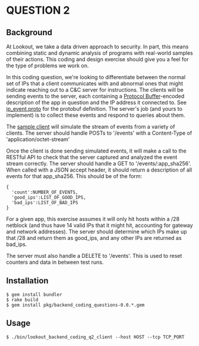 # QUESTION 2

## Background

At Lookout, we take a data driven approach to security. In part, this means combining static and dynamic analysis of programs with real-world samples of their actions. This coding and design exercise
should give you a feel for the type of problems we work on.

In this coding question, we're looking to differentiate between the normal set of IPs that a client communicates with and abnormal ones that might indicate reaching out to a C&C server for instructions. The clients will be sending events to the server, each containing a [Protocol Buffer](https://code.google.com/p/protobuf/)-encoded description of the app in question and the IP address it connected to. See [ip_event.proto](ip_event.proto) for the protobuf definition. The server's job (and yours to implement) is to collect these events and respond to queries about them.

The [sample client](lib/lookout/backend_coding_questions/q1/client.rb) will simulate the stream of events from a variety of clients. The server should handle POSTs to '/events' with a Content-Type of 'application/octet-stream'

Once the client is done sending simulated events, it will make a call to the RESTful API to check that the server captured and analyzed the event stream correctly. The server should handle a GET to '/events/:app_sha256'. When called with a JSON accept header, it should return a description of all events for that app_sha256. This should be of the form:

    {
      'count':NUMBER_OF_EVENTS,
      'good_ips':LIST_OF_GOOD_IPS,
      'bad_ips':LIST_OF_BAD_IPS
    }

For a given app, this exercise assumes it will only hit hosts within a /28 netblock (and thus have 14 valid IPs that it might hit, accounting for gateway and network addresses). The server should determine which IPs make up that /28 and return them as good_ips, and any other IPs are returned as bad_ips.

The server must also handle a DELETE to '/events'. This is used to reset counters and data in between test runs.

## Installation

    $ gem install bundler
    $ rake build
    $ gem install pkg/backend_coding_questions-0.0.*.gem

## Usage

    $ ./bin/lookout_backend_coding_q2_client --host HOST --tcp TCP_PORT
